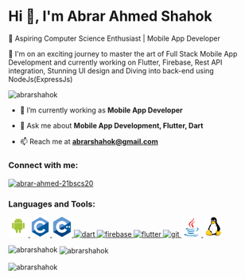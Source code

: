 # Hi 👋, I'm Abrar Ahmed Shahok

🚀 Aspiring Computer Science Enthusiast | Mobile App Developer

🚀 I'm on an exciting journey to master the art of Full Stack Mobile App Development and currently working on Flutter, Firebase, Rest API integration, Stunning UI design and Diving into back-end using NodeJs(ExpressJs)

<p align="left"> <img src="https://komarev.com/ghpvc/?username=abrarshahok&label=Profile%20views&color=0e75b6&style=flat" alt="abrarshahok" /> </p>

- 🌱 I’m currently working as **Mobile App Developer**

- 💬 Ask me about **Mobile App Development, Flutter, Dart**

- 📫 Reach me at **abrarshahok@gmail.com**

<h3 align="left">Connect with me:</h3>
<p align="left">
<a href="https://linkedin.com/in/abrar-ahmed-21bscs20" target="blank"><img align="center" src="https://raw.githubusercontent.com/rahuldkjain/github-profile-readme-generator/master/src/images/icons/Social/linked-in-alt.svg" alt="abrar-ahmed-21bscs20" height="30" width="40" /></a>
</p>
<h3 align="left">Languages and Tools:</h3>
<p align="left"> <a href="https://developer.android.com" target="_blank" rel="noreferrer"> <img src="https://raw.githubusercontent.com/devicons/devicon/master/icons/android/android-original-wordmark.svg" alt="android" width="40" height="40"/> </a> <a href="https://www.cprogramming.com/" target="_blank" rel="noreferrer"> <img src="https://raw.githubusercontent.com/devicons/devicon/master/icons/c/c-original.svg" alt="c" width="40" height="40"/> </a> <a href="https://www.w3schools.com/cpp/" target="_blank" rel="noreferrer"> <img src="https://raw.githubusercontent.com/devicons/devicon/master/icons/cplusplus/cplusplus-original.svg" alt="cplusplus" width="40" height="40"/> </a> <a href="https://dart.dev" target="_blank" rel="noreferrer"> <img src="https://www.vectorlogo.zone/logos/dartlang/dartlang-icon.svg" alt="dart" width="40" height="40"/> </a> <a href="https://firebase.google.com/" target="_blank" rel="noreferrer"> <img src="https://www.vectorlogo.zone/logos/firebase/firebase-icon.svg" alt="firebase" width="40" height="40"/> </a> <a href="https://flutter.dev" target="_blank" rel="noreferrer"> <img src="https://www.vectorlogo.zone/logos/flutterio/flutterio-icon.svg" alt="flutter" width="40" height="40"/> </a> <a href="https://git-scm.com/" target="_blank" rel="noreferrer"> <img src="https://www.vectorlogo.zone/logos/git-scm/git-scm-icon.svg" alt="git" width="40" height="40"/> </a> <a href="https://www.java.com" target="_blank" rel="noreferrer"> <img src="https://raw.githubusercontent.com/devicons/devicon/master/icons/java/java-original.svg" alt="java" width="40" height="40"/> </a> <a href="https://www.linux.org/" target="_blank" rel="noreferrer"> <img src="https://raw.githubusercontent.com/devicons/devicon/master/icons/linux/linux-original.svg" alt="linux" width="40" height="40"/> </a> </p>

<p><img align="left" src="https://github-readme-stats.vercel.app/api/top-langs?username=abrarshahok&show_icons=true&locale=en&layout=compact&theme=dark" alt="abrarshahok" /></p>

<p>&nbsp;<img align="center" src="https://github-readme-stats.vercel.app/api?username=abrarshahok&show_icons=true&locale=en&theme=dark" alt="abrarshahok" /></p>

<p><img align="center" src="https://github-readme-streak-stats.herokuapp.com/?user=abrarshahok&theme=dark" alt="abrarshahok" /></p>

